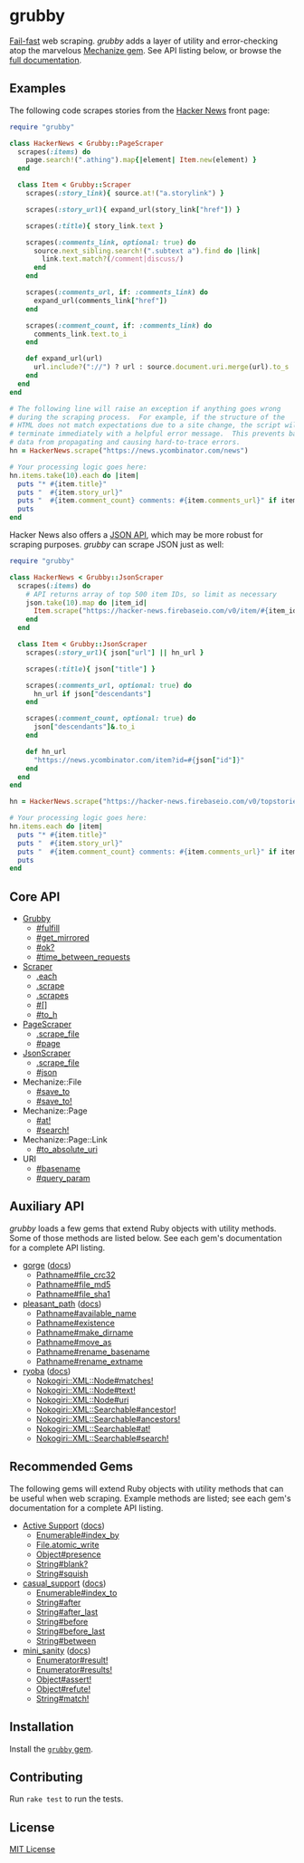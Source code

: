 # grubby

[Fail-fast] web scraping.  *grubby* adds a layer of utility and
error-checking atop the marvelous [Mechanize gem].  See API listing
below, or browse the [full documentation].

[Fail-fast]: https://en.wikipedia.org/wiki/Fail-fast
[Mechanize gem]: https://rubygems.org/gems/mechanize
[full documentation]: https://www.rubydoc.info/gems/grubby/


## Examples

The following code scrapes stories from the [Hacker News](
https://news.ycombinator.com/news) front page:

```ruby
require "grubby"

class HackerNews < Grubby::PageScraper
  scrapes(:items) do
    page.search!(".athing").map{|element| Item.new(element) }
  end

  class Item < Grubby::Scraper
    scrapes(:story_link){ source.at!("a.storylink") }

    scrapes(:story_url){ expand_url(story_link["href"]) }

    scrapes(:title){ story_link.text }

    scrapes(:comments_link, optional: true) do
      source.next_sibling.search!(".subtext a").find do |link|
        link.text.match?(/comment|discuss/)
      end
    end

    scrapes(:comments_url, if: :comments_link) do
      expand_url(comments_link["href"])
    end

    scrapes(:comment_count, if: :comments_link) do
      comments_link.text.to_i
    end

    def expand_url(url)
      url.include?("://") ? url : source.document.uri.merge(url).to_s
    end
  end
end

# The following line will raise an exception if anything goes wrong
# during the scraping process.  For example, if the structure of the
# HTML does not match expectations due to a site change, the script will
# terminate immediately with a helpful error message.  This prevents bad
# data from propagating and causing hard-to-trace errors.
hn = HackerNews.scrape("https://news.ycombinator.com/news")

# Your processing logic goes here:
hn.items.take(10).each do |item|
  puts "* #{item.title}"
  puts "  #{item.story_url}"
  puts "  #{item.comment_count} comments: #{item.comments_url}" if item.comments_url
  puts
end
```

Hacker News also offers a [JSON API](https://github.com/HackerNews/API),
which may be more robust for scraping purposes.  *grubby* can scrape
JSON just as well:

```ruby
require "grubby"

class HackerNews < Grubby::JsonScraper
  scrapes(:items) do
    # API returns array of top 500 item IDs, so limit as necessary
    json.take(10).map do |item_id|
      Item.scrape("https://hacker-news.firebaseio.com/v0/item/#{item_id}.json")
    end
  end

  class Item < Grubby::JsonScraper
    scrapes(:story_url){ json["url"] || hn_url }

    scrapes(:title){ json["title"] }

    scrapes(:comments_url, optional: true) do
      hn_url if json["descendants"]
    end

    scrapes(:comment_count, optional: true) do
      json["descendants"]&.to_i
    end

    def hn_url
      "https://news.ycombinator.com/item?id=#{json["id"]}"
    end
  end
end

hn = HackerNews.scrape("https://hacker-news.firebaseio.com/v0/topstories.json")

# Your processing logic goes here:
hn.items.each do |item|
  puts "* #{item.title}"
  puts "  #{item.story_url}"
  puts "  #{item.comment_count} comments: #{item.comments_url}" if item.comments_url
  puts
end
```


## Core API

- [Grubby](https://www.rubydoc.info/gems/grubby/Grubby)
  - [#fulfill](https://www.rubydoc.info/gems/grubby/Grubby:fulfill)
  - [#get_mirrored](https://www.rubydoc.info/gems/grubby/Grubby:get_mirrored)
  - [#ok?](https://www.rubydoc.info/gems/grubby/Grubby:ok%3F)
  - [#time_between_requests](https://www.rubydoc.info/gems/grubby/Grubby:time_between_requests)
- [Scraper](https://www.rubydoc.info/gems/grubby/Grubby/Scraper)
  - [.each](https://www.rubydoc.info/gems/grubby/Grubby/Scraper.each)
  - [.scrape](https://www.rubydoc.info/gems/grubby/Grubby/Scraper.scrape)
  - [.scrapes](https://www.rubydoc.info/gems/grubby/Grubby/Scraper.scrapes)
  - [#[]](https://www.rubydoc.info/gems/grubby/Grubby/Scraper:[])
  - [#to_h](https://www.rubydoc.info/gems/grubby/Grubby/Scraper:to_h)
- [PageScraper](https://www.rubydoc.info/gems/grubby/Grubby/PageScraper)
  - [.scrape_file](https://www.rubydoc.info/gems/grubby/Grubby/PageScraper.scrape_file)
  - [#page](https://www.rubydoc.info/gems/grubby/Grubby/PageScraper:page)
- [JsonScraper](https://www.rubydoc.info/gems/grubby/Grubby/JsonScraper)
  - [.scrape_file](https://www.rubydoc.info/gems/grubby/Grubby/JsonScraper.scrape_file)
  - [#json](https://www.rubydoc.info/gems/grubby/Grubby/JsonScraper:json)
- Mechanize::File
  - [#save_to](https://www.rubydoc.info/gems/grubby/Mechanize/Parser:save_to)
  - [#save_to!](https://www.rubydoc.info/gems/grubby/Mechanize/Parser:save_to%21)
- Mechanize::Page
  - [#at!](https://www.rubydoc.info/gems/grubby/Mechanize/Page:at%21)
  - [#search!](https://www.rubydoc.info/gems/grubby/Mechanize/Page:search%21)
- Mechanize::Page::Link
  - [#to_absolute_uri](https://www.rubydoc.info/gems/grubby/Mechanize/Page/Link#to_absolute_uri)
- URI
  - [#basename](https://www.rubydoc.info/gems/grubby/URI:basename)
  - [#query_param](https://www.rubydoc.info/gems/grubby/URI:query_param)


## Auxiliary API

*grubby* loads a few gems that extend Ruby objects with utility methods.
Some of those methods are listed below.  See each gem's documentation
for a complete API listing.

- [gorge](https://rubygems.org/gems/gorge)
  ([docs](https://www.rubydoc.info/gems/gorge/))
  - [Pathname#file_crc32](https://www.rubydoc.info/gems/gorge/Pathname:file_crc32)
  - [Pathname#file_md5](https://www.rubydoc.info/gems/gorge/Pathname:file_md5)
  - [Pathname#file_sha1](https://www.rubydoc.info/gems/gorge/Pathname:file_sha1)
- [pleasant_path](https://rubygems.org/gems/pleasant_path)
  ([docs](https://www.rubydoc.info/gems/pleasant_path/))
  - [Pathname#available_name](https://www.rubydoc.info/gems/pleasant_path/Pathname:available_name)
  - [Pathname#existence](https://www.rubydoc.info/gems/pleasant_path/Pathname:existence)
  - [Pathname#make_dirname](https://www.rubydoc.info/gems/pleasant_path/Pathname:make_dirname)
  - [Pathname#move_as](https://www.rubydoc.info/gems/pleasant_path/Pathname:move_as)
  - [Pathname#rename_basename](https://www.rubydoc.info/gems/pleasant_path/Pathname:rename_basename)
  - [Pathname#rename_extname](https://www.rubydoc.info/gems/pleasant_path/Pathname:rename_extname)
- [ryoba](https://rubygems.org/gems/ryoba)
  ([docs](https://www.rubydoc.info/gems/ryoba/))
  - [Nokogiri::XML::Node#matches!](https://www.rubydoc.info/gems/ryoba/Nokogiri/XML/Node:matches%21)
  - [Nokogiri::XML::Node#text!](https://www.rubydoc.info/gems/ryoba/Nokogiri/XML/Node:text%21)
  - [Nokogiri::XML::Node#uri](https://www.rubydoc.info/gems/ryoba/Nokogiri/XML/Node:uri)
  - [Nokogiri::XML::Searchable#ancestor!](https://www.rubydoc.info/gems/ryoba/Nokogiri/XML/Searchable:ancestor%21)
  - [Nokogiri::XML::Searchable#ancestors!](https://www.rubydoc.info/gems/ryoba/Nokogiri/XML/Searchable:ancestors%21)
  - [Nokogiri::XML::Searchable#at!](https://www.rubydoc.info/gems/ryoba/Nokogiri/XML/Searchable:at%21)
  - [Nokogiri::XML::Searchable#search!](https://www.rubydoc.info/gems/ryoba/Nokogiri/XML/Searchable:search%21)


## Recommended Gems

The following gems will extend Ruby objects with utility methods that
can be useful when web scraping.  Example methods are listed; see each
gem's documentation for a complete API listing.

- [Active Support](https://rubygems.org/gems/activesupport)
  ([docs](https://www.rubydoc.info/gems/activesupport/))
  - [Enumerable#index_by](https://www.rubydoc.info/gems/activesupport/Enumerable:index_by)
  - [File.atomic_write](https://www.rubydoc.info/gems/activesupport/File:atomic_write)
  - [Object#presence](https://www.rubydoc.info/gems/activesupport/Object:presence)
  - [String#blank?](https://www.rubydoc.info/gems/activesupport/String:blank%3F)
  - [String#squish](https://www.rubydoc.info/gems/activesupport/String:squish)
- [casual_support](https://rubygems.org/gems/casual_support)
  ([docs](https://www.rubydoc.info/gems/casual_support/))
  - [Enumerable#index_to](https://www.rubydoc.info/gems/casual_support/Enumerable:index_to)
  - [String#after](https://www.rubydoc.info/gems/casual_support/String:after)
  - [String#after_last](https://www.rubydoc.info/gems/casual_support/String:after_last)
  - [String#before](https://www.rubydoc.info/gems/casual_support/String:before)
  - [String#before_last](https://www.rubydoc.info/gems/casual_support/String:before_last)
  - [String#between](https://www.rubydoc.info/gems/casual_support/String:between)
- [mini_sanity](https://rubygems.org/gems/mini_sanity)
  ([docs](https://www.rubydoc.info/gems/mini_sanity/))
  - [Enumerator#result!](https://www.rubydoc.info/gems/mini_sanity/Enumerator:result%21)
  - [Enumerator#results!](https://www.rubydoc.info/gems/mini_sanity/Enumerator:results%21)
  - [Object#assert!](https://www.rubydoc.info/gems/mini_sanity/Object:assert%21)
  - [Object#refute!](https://www.rubydoc.info/gems/mini_sanity/Object:refute%21)
  - [String#match!](https://www.rubydoc.info/gems/mini_sanity/String:match%21)


## Installation

Install the [`grubby` gem](https://rubygems.org/gems/grubby).


## Contributing

Run `rake test` to run the tests.


## License

[MIT License](LICENSE.txt)
